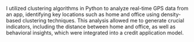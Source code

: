 I utilized clustering algorithms in Python to analyze real-time GPS data from an app, identifying key locations such as home and office using density-based clustering techniques. This analysis allowed me to generate crucial indicators, including the distance between home and office, as well as behavioral insights, which were integrated into a credit application model.

